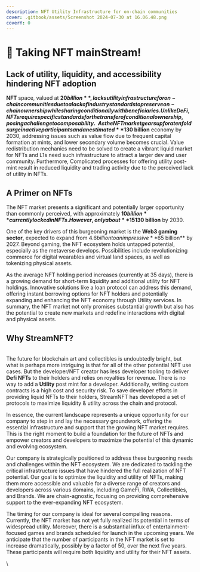 ```yaml
---
description: NFT Utility Infrastructure for on-chain communities
cover: .gitbook/assets/Screenshot 2024-07-30 at 16.06.48.png
coverY: 0
---
```


# 👋 Taking NFT mainStream!

## Lack of utility, liquidity, and accessibility hindering NFT adoption&#x20;

**NFT** space, valued at **$20 billion**, lacks utility infrastructure for on-chain communities due to a lack of industry standards to preserve on-chain ownership while sharing conditionally with beneficiaries. Unlike DeFi, NFTs require specific standards for the transfer of conditional ownership, posing a challenge to composability. \
\
As the NFT market gears up for a tenfold surge in active participants and an estimated **$130 billion** economy by 2030, addressing issues such as value flow due to frequent capital formation at mints, and lower secondary volume becomes crucial. Value redistribution mechanics need to be solved to create a vibrant liquid market for NFTs and L1s need such infrastructure to attract a larger dev and user community. Furthermore, Complicated processes for offering utility post-mint result in reduced liquidity and trading activity due to the perceived lack of utility in NFTs.

## A Primer on NFTs

The NFT market presents a significant and potentially larger opportunity than commonly perceived, with approximately **$10 billion** currently locked in NFTs. However, only about **15%** of these digital assets have a tangible purpose, leaving the majority as illiquid and speculative. Future projections estimate the NFT market to reach a valuation of **$130 billion** by 2030.

One of the key drivers of this burgeoning market is the **Web3 gaming sector**, expected to expand from $4.6 billion to an impressive **$65 billion** by 2027. Beyond gaming, the NFT ecosystem holds untapped potential, especially as the metaverse develops. Possibilities include revolutionizing commerce for digital wearables and virtual land spaces, as well as tokenizing physical assets.

As the average NFT holding period increases (currently at 35 days), there is a growing demand for short-term liquidity and additional utility for NFT holdings. Innovative solutions like a loan protocol can address this demand, offering instant borrowing options for NFT holders and potentially expanding and enhancing the NFT economy through Utility services. In summary, the NFT market not only promises substantial growth but also has the potential to create new markets and redefine interactions with digital and physical assets.

## Why StreamNFT?

\
The future for blockchain art and collectibles is undoubtedly bright, but what is perhaps more intriguing is that for all of the other potential NFT use cases. But the developer/NFT creator has less developer tooling to deliver **Defi NFTs** to their holders and relies on royalties for revenue. There is no way to add a **Utility** post mint for a developer. Additionally, writing custom contracts is a high cost and security risk. To save developer efforts in providing liquid NFTs to their holders, StreamNFT has developed a set of protocols to maximize liquidity & utility across the chain and protocol.

In essence, the current landscape represents a unique opportunity for our company to step in and lay the necessary groundwork, offering the essential infrastructure and support that the growing NFT market requires. This is the right moment to build a foundation for the future of NFTs and empower creators and developers to maximize the potential of this dynamic and evolving ecosystem.

Our company is strategically positioned to address these burgeoning needs and challenges within the NFT ecosystem. We are dedicated to tackling the critical infrastructure issues that have hindered the full realization of NFT potential. Our goal is to optimize the liquidity and utility of NFTs, making them more accessible and valuable for a diverse range of creators and developers across various domains, including GameFi, RWA, Collectibles, and Brands. We are chain-agnostic, focusing on providing comprehensive support to the ever-expanding NFT ecosystem.

The timing for our company is ideal for several compelling reasons. Currently, the NFT market has not yet fully realized its potential in terms of widespread utility. Moreover, there is a substantial influx of entertainment-focused games and brands scheduled for launch in the upcoming years. We anticipate that the number of participants in the NFT market is set to increase dramatically, possibly by a factor of 50, over the next five years. These participants will require both liquidity and utility for their NFT assets.

\
